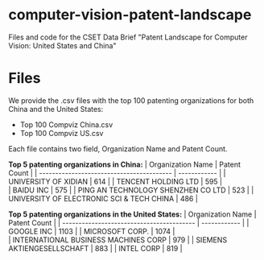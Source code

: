 # computer-vision-patent-landscape
Files and code for the CSET Data Brief "Patent Landscape for Computer Vision: United States and China"

# Files
We provide the .csv files with the top 100 patenting organizations for both China and the United States: 
* Top 100 Compviz China.csv
* Top 100 Compviz US.csv

Each file contains two field, Organization Name and Patent Count.

**Top 5 patenting organizations in China:**
| Organization Name                         | Patent Count |
| ----------------------------------------- | ------------ |
| UNIVERSITY OF XIDIAN                      | 614          |
| TENCENT HOLDING LTD	                      | 595          |  
| BAIDU INC	                                | 575          |
| PING AN TECHNOLOGY SHENZHEN CO LTD	      | 523          |
| UNIVERSITY OF ELECTRONIC SCI & TECH CHINA	| 486          |

**Top 5 patenting organizations in the United States:**
| Organization Name                         | Patent Count |
| ----------------------------------------- | ------------ |
| GOOGLE INC	                              | 1103         |
| MICROSOFT CORP.   	                      | 1074         |  
| INTERNATIONAL BUSINESS MACHINES CORP		  | 979          |
| SIEMENS AKTIENGESELLSCHAFT	      	      | 883          |
| INTEL CORP	                            	| 819          |
